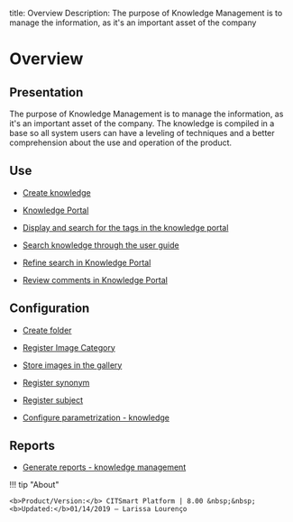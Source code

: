 title: Overview
Description: The purpose of Knowledge Management is to manage the information, as it's an important asset of the company 
# Overview

Presentation
----------------

The purpose of Knowledge Management is to manage the information, as it's an
important asset of the company. The knowledge is compiled in a base so all
system users can have a leveling of techniques and a better comprehension about
the use and operation of the product.

Use
-------

- [Create knowledge](/en-us/citsmart-platform-8/processes/knowledge/use/create-knowledge.html)

- [Knowledge Portal](/en-us/citsmart-platform-8/processes/knowledge/use/knowledge-portal.html)

- [Display and search for the tags in the knowledge portal](/en-us/citsmart-platform-8/processes/knowledge/use/display-tags-on-knowledge-portal.html)

- [Search knowledge through the user guide](/en-us/citsmart-platform-8/processes/knowledge/use/search-knowledge-by-user-guide.html)

- [Refine search in Knowledge Portal](/en-us/citsmart-platform-8/processes/knowledge/configuration/refine-search-knowledge-portal.html)

- [Review comments in Knowledge Portal](/en-us/citsmart-platform-8/processes/knowledge/use/review-reviews.html)

Configuration
-----------------

- [Create folder](/en-us/citsmart-platform-8/processes/knowledge/configuration/create-folder.html)

- [Register Image Category](/en-us/citsmart-platform-8/processes/knowledge/configuration/register-image-category.html)

- [Store images in the gallery](/en-us/citsmart-platform-8/processes/knowledge/configuration/store-images-gallery.html)

- [Register synonym](/en-us/citsmart-platform-8/processes/knowledge/configuration/register-synonym.html)

- [Register subject](/en-us/citsmart-platform-8/processes/knowledge/configuration/register-subject.html)

- [Configure parametrization - knowledge](/en-us/citsmart-platform-8/platform-administration/parameters-list/configure-parametrization-knowledge.html)

Reports
-----------

- [Generate reports - knowledge management](/en-us/citsmart-platform-8/processes/knowledge/use/generate-reports-knowledge-management.html)

!!! tip "About"

    <b>Product/Version:</b> CITSmart Platform | 8.00 &nbsp;&nbsp;
    <b>Updated:</b>01/14/2019 – Larissa Lourenço
